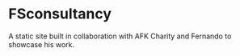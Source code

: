 # FSconsultancy

A static site built in collaboration with AFK Charity and Fernando to showcase his work. 
